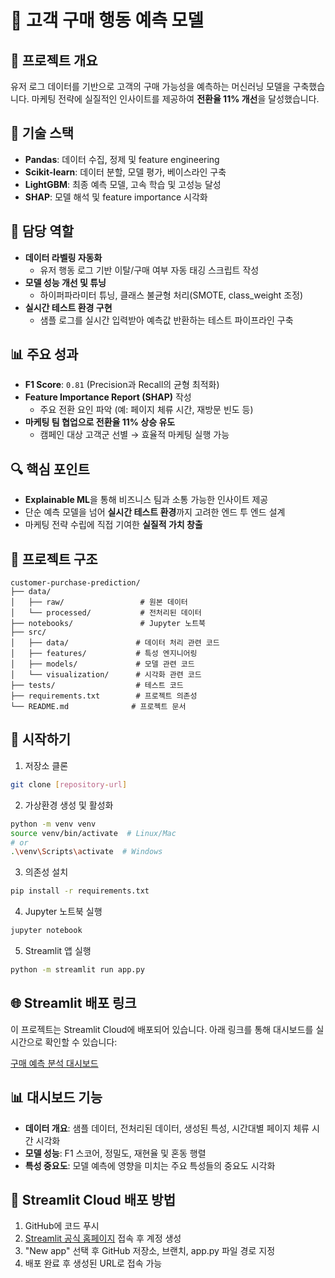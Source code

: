 # 🛒 고객 구매 행동 예측 모델

## 📌 프로젝트 개요
유저 로그 데이터를 기반으로 고객의 구매 가능성을 예측하는 머신러닝 모델을 구축했습니다. 마케팅 전략에 실질적인 인사이트를 제공하여 **전환율 11% 개선**을 달성했습니다.

## 🧰 기술 스택
- **Pandas**: 데이터 수집, 정제 및 feature engineering
- **Scikit-learn**: 데이터 분할, 모델 평가, 베이스라인 구축
- **LightGBM**: 최종 예측 모델, 고속 학습 및 고성능 달성
- **SHAP**: 모델 해석 및 feature importance 시각화

## 👤 담당 역할
- **데이터 라벨링 자동화**  
  - 유저 행동 로그 기반 이탈/구매 여부 자동 태깅 스크립트 작성
- **모델 성능 개선 및 튜닝**  
  - 하이퍼파라미터 튜닝, 클래스 불균형 처리(SMOTE, class_weight 조정)
- **실시간 테스트 환경 구현**  
  - 샘플 로그를 실시간 입력받아 예측값 반환하는 테스트 파이프라인 구축

## 📊 주요 성과
- **F1 Score**: `0.81` (Precision과 Recall의 균형 최적화)
- **Feature Importance Report (SHAP)** 작성  
  - 주요 전환 요인 파악 (예: 페이지 체류 시간, 재방문 빈도 등)
- **마케팅 팀 협업으로 전환율 11% 상승 유도**  
  - 캠페인 대상 고객군 선별 → 효율적 마케팅 실행 가능

## 🔍 핵심 포인트
- **Explainable ML**을 통해 비즈니스 팀과 소통 가능한 인사이트 제공
- 단순 예측 모델을 넘어 **실시간 테스트 환경**까지 고려한 엔드 투 엔드 설계
- 마케팅 전략 수립에 직접 기여한 **실질적 가치 창출**

## 📂 프로젝트 구조
```
customer-purchase-prediction/
├── data/
│   ├── raw/                 # 원본 데이터
│   └── processed/           # 전처리된 데이터
├── notebooks/               # Jupyter 노트북
├── src/
│   ├── data/               # 데이터 처리 관련 코드
│   ├── features/           # 특성 엔지니어링
│   ├── models/             # 모델 관련 코드
│   └── visualization/      # 시각화 관련 코드
├── tests/                  # 테스트 코드
├── requirements.txt        # 프로젝트 의존성
└── README.md              # 프로젝트 문서
```

## 🚀 시작하기
1. 저장소 클론
```bash
git clone [repository-url]
```

2. 가상환경 생성 및 활성화
```bash
python -m venv venv
source venv/bin/activate  # Linux/Mac
# or
.\venv\Scripts\activate  # Windows
```

3. 의존성 설치
```bash
pip install -r requirements.txt
```

4. Jupyter 노트북 실행
```bash
jupyter notebook
```

5. Streamlit 앱 실행
```bash
python -m streamlit run app.py
```

## 🌐 Streamlit 배포 링크
이 프로젝트는 Streamlit Cloud에 배포되어 있습니다. 아래 링크를 통해 대시보드를 실시간으로 확인할 수 있습니다:

[구매 예측 분석 대시보드](https://customer-purchase-prediction.streamlit.app/)

## 📊 대시보드 기능
- **데이터 개요**: 샘플 데이터, 전처리된 데이터, 생성된 특성, 시간대별 페이지 체류 시간 시각화
- **모델 성능**: F1 스코어, 정밀도, 재현율 및 혼동 행렬
- **특성 중요도**: 모델 예측에 영향을 미치는 주요 특성들의 중요도 시각화

## 📝 Streamlit Cloud 배포 방법
1. GitHub에 코드 푸시
2. [Streamlit 공식 홈페이지](https://streamlit.io/) 접속 후 계정 생성
3. "New app" 선택 후 GitHub 저장소, 브랜치, app.py 파일 경로 지정
4. 배포 완료 후 생성된 URL로 접속 가능 